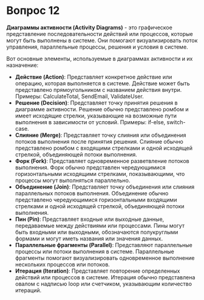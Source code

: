 # Вопрос 12

**Диаграммы активности (Activity Diagrams)** - это графическое представление последовательности действий или процессов, которые могут быть выполнены в системе. Они помогают визуализировать поток управления, параллельные процессы, решения и условия в системе.

Вот основные элементы, используемые в диаграммах активности и их назначение:
* **Действие (Action)**: Представляет конкретное действие или операцию, которая выполняется в системе. Действие может быть представлено прямоугольником с названием действия внутри. Примеры: CalculateTotal, SendEmail, ValidateUser.
* **Решение (Decision)**: Представляет точку принятия решения в диаграмме активности. Решение обычно представлено ромбом и имеет исходящие стрелки, указывающие на возможные пути выполнения в зависимости от условий. Примеры: if-else, switch-case.
* **Слияние (Merge)**: Представляет точку слияния или объединения потоков выполнения после принятия решения. Слияние обычно представлено ромбом с входящими стрелками и одной исходящей стрелкой, объединяющей потоки выполнения.
* **Форк (Fork)**: Представляет одновременное разветвление потоков выполнения. Форк обычно представлен чередующимися горизонтальными исходящими стрелками, показывающими, что процессы могут выполняться параллельно.
* **Объединение (Join)**: Представляет точку объединения или слияния параллельных потоков выполнения. Объединение обычно представлено чередующимися горизонтальными входящими стрелками и одной исходящей стрелкой, объединяющей потоки выполнения.
* **Пин (Pin)**: Представляет входные или выходные данные, передаваемые между действиями или процессами. Пины могут быть входными или выходными, обозначаются полукруглыми формами и могут иметь названия или значения данных.
* **Параллельные фрагменты (Parallel)**: Представляют параллельные процессы или потоки выполнения в системе. Параллельные фрагменты помогают визуализировать одновременное выполнение нескольких процессов или потоков.
* **Итерация (Iteration)**: Представляет повторение определенных действий или процессов в системе. Итерация обычно представлена овалом с надписью loop или счетчиком, указывающим количество итераций.
 